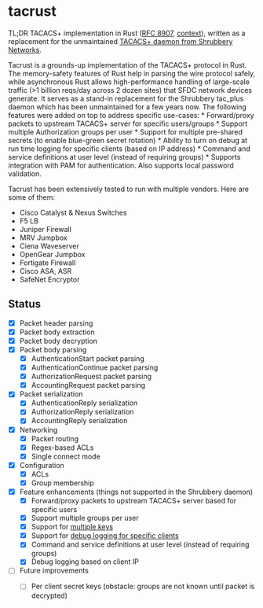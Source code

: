 # tacrust

TL;DR
TACACS+ implementation in Rust ([RFC 8907](https://www.rfc-editor.org/rfc/rfc8907.html), [context](https://salesforce.quip.com/ClnrA3p0oPbQ)), written as a replacement for the unmaintained [TACACS+ daemon from Shrubbery Networks](https://www.shrubbery.net/tac_plus/).


Tacrust is a grounds-up implementation of the TACACS+ protocol in Rust. The memory-safety features of Rust help in parsing the wire protocol safely, while asynchronous Rust  allows high-performance handling of large-scale traffic (>1 billion reqs/day across 2 dozen sites) that SFDC network devices generate. It serves as a stand-in replacement for the Shrubbery tac_plus daemon which has been unmaintained for a few years now. The following features were added on top to address specific use-cases:
    * Forward/proxy packets to upstream TACACS+ server for specific users/groups
    * Support multiple Authorization groups per user
    * Support for multiple pre-shared secrets (to enable blue-green secret rotation)
    * Ability to turn on debug at run time logging for specific clients (based on IP address)
    * Command and service definitions at user level (instead of requiring groups)
    * Supports integration with PAM for authentication. Also supports local password validation. 

Tacrust has been extensively tested to run with multiple vendors. Here are some of them:
- Cisco Catalyst & Nexus Switches
- F5 LB
- Juniper Firewall
- MRV Jumpbox
- Ciena Waveserver
- OpenGear Jumpbox
- Fortigate Firewall
- Cisco ASA, ASR
- SafeNet Encryptor

## Status

- [x] Packet header parsing
- [x] Packet body extraction
- [x] Packet body decryption
- [x] Packet body parsing
  - [x] AuthenticationStart packet parsing
  - [x] AuthenticationContinue packet parsing
  - [x] AuthorizationRequest packet parsing
  - [x] AccountingRequest packet parsing
- [x] Packet serialization
  - [x] AuthenticationReply serialization
  - [x] AuthorizationReply serialization
  - [x] AccountingReply serialization
- [x] Networking
  - [x] Packet routing
  - [x] Regex-based ACLs
  - [x] Single connect mode
- [x] Configuration
  - [x] ACLs
  - [x] Group membership
- [x] Feature enhancements (things not supported in the Shrubbery daemon)
  - [x] Forward/proxy packets to upstream TACACS+ server based for specific users
  - [x] Support multiple groups per user
  - [x] Support for [multiple keys](https://git.soma.salesforce.com/Kuleana/tacacs/pull/3)
  - [x] Support for [debug logging for specific clients](https://git.soma.salesforce.com/Kuleana/tacrust/pull/215)
  - [x] Command and service definitions at user level (instead of requiring groups)
  - [x] Debug logging based on client IP
- [ ] Future improvements
  - [ ] Per client secret keys (obstacle: groups are not known until packet is decrypted)

